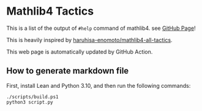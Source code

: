 # Mathlib4 Tactics

This is a list of the output of `#help` command of mathlib4. see [GitHub Page](https://seasawher.github.io/mathlib4-tactics/)!

This is heavily inspired by [haruhisa-enomoto/mathlib4-all-tactics](https://github.com/haruhisa-enomoto/mathlib4-all-tactics).

This web page is automatically updated by GitHub Action.

## How to generate markdown file

First, install Lean and Python 3.10, and then run the following commands:

```pwsh
./scripts/build.ps1
python3 script.py
```
